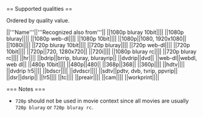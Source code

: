 == Supported qualities ==

Ordered by quality value.

||'''Name'''||'''Recognized also from'''||
||1080p bluray 10bit||||
||1080p bluray||||
||1080p web-dl||||
||1080p 10bit||||
||1080p||1080, 1920x1080||
||1080i||||
||720p bluray 10bit||||
||720p bluray||||
||720p web-dl||||
||720p 10bit||||
||720p||720, 1280x720||
||720i||||
||1080p bluray rc||||
||720p bluray rc||||
||hr||||
||bdrip||brrip, bluray, blurayrip||
||dvdrip||dvd||
||web-dl||webdl, web dl||
||480p 10bit||||
||480p||480||
||368p||368||
||360p||||
||hdtv||||
||dvdrip !r5||||
||bdscr||||
||dvdscr||||
||sdtv||pdtv, dvb, tvrip, ppvrip||
||dsr||dsrip||
||!r5||||
||tc||||
||preair||||
||cam||||
||workprint||||

=== Notes ===

 * `720p` should not be used in movie context since all movies are usually `720p bluray` or `720p bluray rc`.
